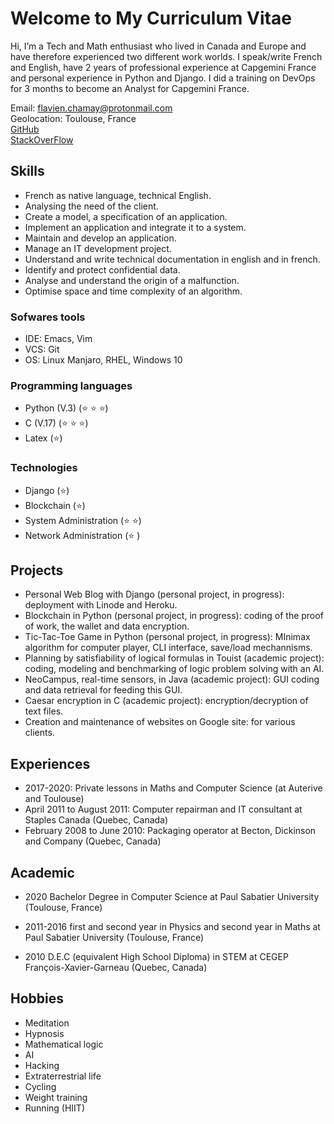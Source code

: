# Welcome to My Curriculum Vitae
Hi, I’m a Tech and Math enthusiast who lived in Canada and Europe and have therefore experienced two different work worlds. I speak/write French and English, have 2 years of professional experience at Capgemini France and personal experience in Python and Django. I did a training on DevOps for 3 months to become an Analyst for Capgemini France.

Email: [flavien.chamay@protonmail.com](mailto:flavien.chamay@protonmail.com) \
Geolocation: Toulouse, France \
[GitHub](https://github.com/flavienChamay) \
[StackOverFlow](https://stackoverflow.com/users/7347010/flavien-chamay?tab=profile)

## Skills 
* French as native language, technical English.
* Analysing the need of the client.
* Create a model, a specification of an application.
* Implement an application and integrate it to a system.
* Maintain and develop an application.
* Manage an IT development project.
* Understand and write technical documentation in english and in french.
* Identify and protect confidential data.
* Analyse and understand the origin of a malfunction.
* Optimise space and time complexity of an algorithm.

### Sofwares tools
* IDE: Emacs, Vim
* VCS: Git
* OS: Linux Manjaro, RHEL, Windows 10

### Programming languages
* Python (V.3) (:star: :star: :star:)
* C (V.17) (:star: :star: :star:)
* Latex (:star:)


### Technologies
* Django (:star:)
* Blockchain (:star:)
* System Administration (:star: :star:)
* Network Administration (:star: )

## Projects
* Personal Web Blog with Django (personal project, in progress): deployment with Linode and Heroku.
* Blockchain in Python (personal project, in progress): coding of the proof of work, the wallet and data encryption.
* Tic-Tac-Toe Game in Python (personal project, in progress): MInimax algorithm for computer player, CLI interface, save/load mechannisms.  
* Planning by satisfiability of logical formulas in Touist (academic project): coding, modeling and benchmarking of logic problem solving with an AI.
* NeoCampus, real-time sensors, in Java (academic project): GUI coding and data retrieval for feeding this GUI.
* Caesar encryption in C (academic project): encryption/decryption of text files.
* Creation and maintenance of websites on Google site: for various clients.



## Experiences
* 2017-2020: Private lessons in Maths and Computer Science (at Auterive and Toulouse)
* April 2011 to August 2011: Computer repairman and IT consultant at Staples Canada (Quebec, Canada)
* February 2008 to June 2010: Packaging operator at Becton, Dickinson and Company (Quebec, Canada)




## Academic

* 2020 Bachelor Degree in Computer Science at Paul Sabatier University (Toulouse, France)

* 2011-2016 first and second year in Physics and second year in Maths at Paul Sabatier University (Toulouse, France)

* 2010 D.E.C (equivalent High School Diploma) in STEM at CEGEP François-Xavier-Garneau (Quebec, Canada)



## Hobbies
* Meditation
* Hypnosis
* Mathematical logic
* AI
* Hacking
* Extraterrestrial life
* Cycling
* Weight training
* Running (HIIT)
